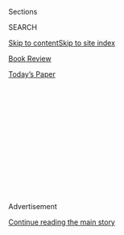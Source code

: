 <div id="app">

<div>

<div>

<div>

<div class="NYTAppHideMasthead css-1q2w90k e1suatyy0">

<div class="section css-ui9rw0 e1suatyy2">

<div class="css-eph4ug er09x8g0">

<div class="css-6n7j50">

</div>

<span class="css-1dv1kvn">Sections</span>

<div class="css-10488qs">

<span class="css-1dv1kvn">SEARCH</span>

</div>

[Skip to content](#site-content)[Skip to site index](#site-index)

</div>

<div id="masthead-section-label" class="css-1wr3we4 eaxe0e00">

[Book
Review](https://www.nytimes3xbfgragh.onion/section/books/review)

</div>

<div class="css-10698na e1huz5gh0">

</div>

</div>

<div id="masthead-bar-one" class="section hasLinks css-15hmgas e1csuq9d3">

<div class="css-uqyvli e1csuq9d0">

</div>

<div class="css-1uqjmks e1csuq9d1">

</div>

<div class="css-9e9ivx">

[](https://myaccount.nytimes3xbfgragh.onion/auth/login?response_type=cookie&client_id=vi)

</div>

<div class="css-1bvtpon e1csuq9d2">

[Today’s
Paper](https://www.nytimes3xbfgragh.onion/section/todayspaper)

</div>

</div>

</div>

</div>

<div data-aria-hidden="false">

<div id="site-content" data-role="main">

<div>

<div class="css-1aor85t" style="opacity:0.000000001;z-index:-1;visibility:hidden">

<div class="css-1hqnpie">

<div class="css-epjblv">

<span class="css-17xtcya">[Book
Review](/section/books/review)</span><span class="css-x15j1o">|</span><span class="css-fwqvlz">Why
Intellectuals Support
Dictators</span>

</div>

<div class="css-k008qs">

<div class="css-1iwv8en">

<span class="css-18z7m18"></span>

<div>

</div>

</div>

<span class="css-1n6z4y">https://nyti.ms/30otBZ7</span>

<div class="css-1705lsu">

<div class="css-4xjgmj">

<div class="css-4skfbu" data-role="toolbar" data-aria-label="Social Media Share buttons, Save button, and Comments Panel with current comment count" data-testid="share-tools">

  - 
  - 
  - 
  - 
    
    <div class="css-6n7j50">
    
    </div>

  - 

</div>

</div>

</div>

</div>

</div>

</div>

<div id="NYT_TOP_BANNER_REGION" class="css-13pd83m">

</div>

<div id="top-wrapper" class="css-1sy8kpn">

<div id="top-slug" class="css-l9onyx">

Advertisement

</div>

[Continue reading the main
story](#after-top)

<div class="ad top-wrapper" style="text-align:center;height:100%;display:block;min-height:250px">

<div id="top" class="place-ad" data-position="top" data-size-key="top">

</div>

</div>

<div id="after-top">

</div>

</div>

<div id="sponsor-wrapper" class="css-1hyfx7x">

<div id="sponsor-slug" class="css-19vbshk">

Supported by

</div>

[Continue reading the main
story](#after-sponsor)

<div id="sponsor" class="ad sponsor-wrapper" style="text-align:center;height:100%;display:block">

</div>

<div id="after-sponsor">

</div>

</div>

nonfiction

<div class="css-1vkm6nb ehdk2mb0">

# Why Intellectuals Support Dictators

</div>

<div class="css-79elbk" data-testid="photoviewer-wrapper">

<div class="css-z3e15g" data-testid="photoviewer-wrapper-hidden">

</div>

<div class="css-1a48zt4 ehw59r15" data-testid="photoviewer-children">

![<span class="css-16f3y1r e13ogyst0" data-aria-hidden="true">The Polish
presidential campaign, May
2015.</span><span class="css-cnj6d5 e1z0qqy90" itemprop="copyrightHolder"><span class="css-1ly73wi e1tej78p0">Credit...</span><span><span>Wojtek
Radwansky/Agence France-Presse — Getty
Images</span></span></span>](https://static01.graylady3jvrrxbe.onion/images/2020/08/02/books/review/02Keller/Keller-articleLarge.jpg?quality=75&auto=webp&disable=upscale)

</div>

</div>

<div class="css-170u9t6">

<div class="css-u7fh8e">

<div class="css-79elbk">

Buy Book<span data-aria-hidden="true">
    ▾</span>

  - [Amazon](https://www.amazon.com/gp/search?index=books&tag=NYTBSREV-20&field-keywords=Twilight+of+Democracy+Anne+Applebaum)
  - [Apple
    Books](https://du-gae-books-dot-nyt-du-prd.appspot.com/buy?title=Twilight+of+Democracy&author=Anne+Applebaum)
  - [Barnes and
    Noble](https://www.anrdoezrs.net/click-7990613-11819508?url=https%3A%2F%2Fwww.barnesandnoble.com%2Fw%2F%3Fean%3D9780385545808)
  - [Books-A-Million](https://www.anrdoezrs.net/click-7990613-35140?url=https%3A%2F%2Fwww.booksamillion.com%2Fp%2FTwilight%2Bof%2BDemocracy%2FAnne%2BApplebaum%2F9780385545808)
  - [Bookshop](https://bookshop.org/a/3546/9780385545808)
  - [Indiebound](https://www.indiebound.org/book/9780385545808?aff=NYT)

</div>

When you purchase an independently reviewed book through our site, we
earn an affiliate commission.

</div>

</div>

<div class="css-xt80pu e12qa4dv0">

<div class="css-18e8msd">

<div class="css-vp77d3 epjyd6m0">

<div class="css-1baulvz">

By [<span class="css-1baulvz last-byline" itemprop="name">Bill
Keller</span>](https://topics.nytimes3xbfgragh.onion/top/reference/timestopics/people/k/bill_keller/index.html)

</div>

</div>

  - 
    
    <div class="css-ld3wwf e16638kd2">
    
    Published July 19, 2020Updated July 20,
    2020
    
    </div>

  - 
    
    <div class="css-4xjgmj">
    
    <div class="css-pvvomx" data-role="toolbar" data-aria-label="Social Media Share buttons, Save button, and Comments Panel with current comment count" data-testid="share-tools">
    
      - 
      - 
      - 
      - 
        
        <div class="css-6n7j50">
        
        </div>
    
      - 
    
    </div>
    
    </div>

</div>

</div>

<div class="section meteredContent css-1r7ky0e" name="articleBody" itemprop="articleBody">

<div class="css-1fanzo5 StoryBodyCompanionColumn">

<div class="css-53u6y8">

**TWILIGHT OF DEMOCRACY**  
**The Seductive Lure of Authoritarianism**  
By Anne Applebaum

Even before the coronavirus began to test our social order, the world
was experiencing another plague, a pandemic of authoritarianism. Over
the past decade it has infected democracies around the globe, including
our own. Among the first responders were writers offering dystopian
fiction and apocalyptic nonfiction, all questioning the durability of
democracy under stress.

[“The Death of
Democracy,”](https://www.nytimes3xbfgragh.onion/2018/06/14/books/review/benjamin-carter-hett-death-of-democracy.html)Benjamin
Carter Hett’s reconsideration of Weimar Germany, explored how partisan
intransigence enabled the rise of Hitler, a lesson clearly intended as a
timely warning. In their all-too-credible alarum, [“How Democracies
Die,”](https://www.nytimes3xbfgragh.onion/2018/01/10/books/review-trumpocracy-david-frum-how-democracies-die-steven-levitsky-daniel-ziblatt.html)
the Harvard political scientists Steven Levitsky and Daniel Ziblatt drew
on a global roster of recently failed democracies to identify symptoms
of would-be autocrats. (Donald Trump checks all the boxes.) In
“Surviving Autocracy,” the journalist Masha Gessen, having sharpened a
scalpel on Vladimir Putin, dissected Trumpism and concluded that curing
it will take more than an election.

Anne Applebaum’s contribution to this discussion, “Twilight of
Democracy: The Seductive Lure of Authoritarianism,” is concerned less
with the aspiring autocrats and their compliant mobs than with the
mentality of the courtiers who make a tyrant possible: “the writers,
intellectuals, pamphleteers, bloggers, spin doctors, producers of
television programs and creators of memes who can sell his image to the
public.”

Are these enablers true believers or just cynical opportunists? Do they
believe the lies they tell and the conspiracies they invent or are they
simply greedy for wealth and power? The answers she reaches are frankly
equivocal, which in our era of dueling absolutes is commendable if
sometimes a little frustrating.

</div>

</div>

<div class="css-1fanzo5 StoryBodyCompanionColumn">

<div class="css-53u6y8">

[Applebaum, an American journalist](https://www.anneapplebaum.com)who
lives mostly in Poland, has earned accolades (including a Pulitzer
Prize) for prodigiously researched popular histories of the Cold War,
the Gulag and Stalin’s forced famine in Ukraine. “Twilight of Democracy”
is less substantial, a magazine essay expanded into a book that is part
rumination, part memoir.

*\[ This book was one of our most anticipated titles of July.* [*See the
full
list*](https://www.nytimes3xbfgragh.onion/2020/06/24/books/new-july-books.html)*.\]*

The book, like the magazine piece, begins with a party she and her
Polish husband (who was then a deputy foreign minister in a center-right
government) hosted on New Year’s Eve, 1999, at their home in the Polish
countryside. The guest list was multinational and politically diverse,
united by the afterglow of the Cold War victory over Communism and a
shared belief in “democracy, in the rule of law, in checks and balances,
and in … a Poland that was an integrated part of modern Europe.”

“Nearly two decades later, I would now cross the street to avoid some of
the people who were at my New Year’s Eve party,” Applebaum writes.
“They, in turn, would not only refuse to enter my house, they would be
embarrassed to admit they had ever been there.”

These erstwhile friends, classmates and colleagues have lost faith in
democracy and gravitated to right-wing nationalist regimes and
movements. She calls them “clercs,” borrowing from [the French
philosopher Julien
Benda](https://www.britannica.com/biography/Julien-Benda), who a century
ago seems to have meant a sarcastic fusion of “clerks” and “clerics,”
functionaries and evangelists.

Applebaum believes the usual explanations for how authoritarians come to
power — economic distress, fear of terrorism, the pressures of
immigration — while important, do not fully explain the clercs. After
all, when Poland, where she begins her investigation, brought the
right-wing nativists of the [Law and Justice
Party](https://foreignpolicy.com/2019/10/11/pis-centuries-old-divides-polands-east-west-elections/)
to power in 2015, the country was prosperous, was not a migrant
destination, faced no terrorist threat. “Something else is going on
right now, something that is affecting very different democracies, with
very different economics and very different demographics, all over the
world,” she writes.

</div>

</div>

<div class="css-1fanzo5 StoryBodyCompanionColumn">

<div class="css-53u6y8">

She introduces the Polish brothers Jacek and Jaroslaw Kurski, who
marched with the dissident labor union Solidarity in the 1980s. After
the Soviet empire dissolved, Jaroslaw kept the liberal faith and now
edits a major opposition newspaper, but Jacek hooked up with Law and
Justice and became the director of Polish state television and “chief
ideologist of the would-be one-party state.” In Jacek, Applebaum
diagnoses a toxic sense of entitlement, a conviction that he had not
been aptly rewarded for standing up to Communism.

“Resentment, envy and above all the belief that the ‘system’ is unfair —
not just to the country, but to you — these are important sentiments
among the nativist ideologues of the Polish right, so much so that it is
not easy to pick apart their personal and political motives.”

A recurring problem in this book is that most of the clercs refuse to
talk to Applebaum, leaving her dependent on the public record and the
wisdom of mutual acquaintances. But she makes the best of what she’s
got. She is most sure-footed when appraising intellectuals who have
lived in, and escaped, the Soviet orbit. From Poland, she moves on to
Hungary, then to Britain and finally to Trump’s United States, with
detours to Spain and Greece, in pursuit of the fallen intellectuals.

She identifies layers of disenchantment: nostalgia for the moral purpose
of the Cold War, disappointment with meritocracy, the appeal of
conspiracy theories (often involving George Soros, the
Hungarian-American and, not incidentally, Jewish billionaire). She adds
that part of the answer lies in the “cantankerous nature of modern
discourse itself,” the mixed blessing of the internet, which has
deprived us of a shared narrative and diminished the responsible media
elite that used to filter out conspiracy theories and temper partisan
passions. This is hardly an original complaint, but no less true for
that.

“As polarization increases, the employees of the state are invariably
portrayed as having been ‘captured’ by their opponents. It is not an
accident that the Law and Justice Party in Poland, the Brexiteers in
Britain and the Trump administration in the United States have launched
verbal assaults on civil servants and professional diplomats.”

Virulent populist movements have always existed in America, on the right
(the Klan, say) and the left (the Weather Underground, say). Applebaum
finds it surprising that its current incarnation emerged in the
Republican Party. “For the party of Reagan to become the party of Trump
— for Republicans to abandon American idealism and to adopt, instead,
the rhetoric of despair — a sea change had to take place, not just among
the party’s voters, but among the party’s clercs.” This is probably the
place to note that Applebaum deserted the Republican Party in 2008, over
the nomination of the “proto-Trump” Sarah Palin.

Her sampling of the American clercs consists mainly of Pat Buchanan,
Franklin Graham, Steve Bannon and Laura Ingraham, none of whom talked to
her, but all of whom are copiously on the record. She is struck by the
way their Reaganite optimism gave way to a dark sense of a decadent and
doomed America “where universities teach people to hate their country,
where victims are more celebrated than heroes, where older values have
been discarded. Any price should be paid, any crime should be forgiven,
any outrage should be ignored if that’s what it takes to get the real
America, the old America, back.”

</div>

</div>

<div class="css-1fanzo5 StoryBodyCompanionColumn">

<div class="css-53u6y8">

Applebaum spends several pages trying to explain how someone as smart
and strong-willed as Ingraham became a shill for Donald Trump.
Professional ambition? Her midlife conversion to devout Catholicism? Or
perhaps she shouts so loud to drown out her own doubts. Applebaum
concedes that “picking apart the personal and the political is a fool’s
game.”

“Twilight of Democracy” apparently was supposed to have finished with a
hopeful appraisal of her children’s generation, but that finale was
interrupted by the coronavirus, and it leaves her — like the rest of us
— at a loss. She notes how populist leaders have seized on the virus
to justify emergency powers.

“Maybe fear of disease will create fear of freedom,” she concludes. “Or
maybe the coronavirus will inspire a new sense of global solidarity. …
Maddeningly, we have to accept that both futures are possible.”

</div>

</div>

</div>

<div>

</div>

<div>

</div>

<div>

</div>

<div>

<div id="bottom-wrapper" class="css-1ede5it">

<div id="bottom-slug" class="css-l9onyx">

Advertisement

</div>

[Continue reading the main
story](#after-bottom)

<div id="bottom" class="ad bottom-wrapper" style="text-align:center;height:100%;display:block;min-height:90px">

</div>

<div id="after-bottom">

</div>

</div>

</div>

</div>

</div>

## Site Index

<div>

</div>

## Site Information Navigation

  - [© <span>2020</span> <span>The New York Times
    Company</span>](https://help.nytimes3xbfgragh.onion/hc/en-us/articles/115014792127-Copyright-notice)

<!-- end list -->

  - [NYTCo](https://www.nytco.com/)
  - [Contact
    Us](https://help.nytimes3xbfgragh.onion/hc/en-us/articles/115015385887-Contact-Us)
  - [Work with us](https://www.nytco.com/careers/)
  - [Advertise](https://nytmediakit.com/)
  - [T Brand Studio](http://www.tbrandstudio.com/)
  - [Your Ad
    Choices](https://www.nytimes3xbfgragh.onion/privacy/cookie-policy#how-do-i-manage-trackers)
  - [Privacy](https://www.nytimes3xbfgragh.onion/privacy)
  - [Terms of
    Service](https://help.nytimes3xbfgragh.onion/hc/en-us/articles/115014893428-Terms-of-service)
  - [Terms of
    Sale](https://help.nytimes3xbfgragh.onion/hc/en-us/articles/115014893968-Terms-of-sale)
  - [Site
    Map](https://spiderbites.nytimes3xbfgragh.onion)
  - [Help](https://help.nytimes3xbfgragh.onion/hc/en-us)
  - [Subscriptions](https://www.nytimes3xbfgragh.onion/subscription?campaignId=37WXW)

</div>

</div>

</div>

</div>

